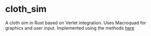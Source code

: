 # cloth_sim
A cloth sim in Rust based on Verlet integration. Uses Macroquad for graphics and user input.
Implemented using the methods [here](web.archive.org/web/20070610223835/http://www.teknikus.dk/tj/gdc2001.htm)
